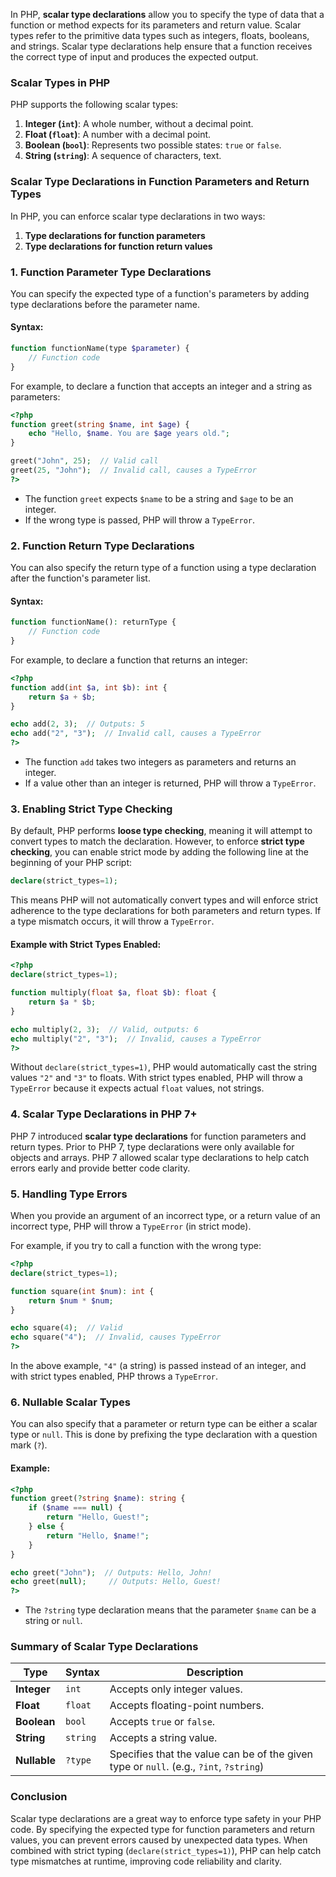 In PHP, **scalar type declarations** allow you to specify the type of data that a function or method expects for its parameters and return value. Scalar types refer to the primitive data types such as integers, floats, booleans, and strings. Scalar type declarations help ensure that a function receives the correct type of input and produces the expected output.

### Scalar Types in PHP

PHP supports the following scalar types:

1. **Integer (`int`)**: A whole number, without a decimal point.
2. **Float (`float`)**: A number with a decimal point.
3. **Boolean (`bool`)**: Represents two possible states: `true` or `false`.
4. **String (`string`)**: A sequence of characters, text.

### Scalar Type Declarations in Function Parameters and Return Types

In PHP, you can enforce scalar type declarations in two ways:

1. **Type declarations for function parameters**
2. **Type declarations for function return values**

### 1. **Function Parameter Type Declarations**

You can specify the expected type of a function's parameters by adding type declarations before the parameter name.

#### **Syntax**:
```php
function functionName(type $parameter) {
    // Function code
}
```

For example, to declare a function that accepts an integer and a string as parameters:

```php
<?php
function greet(string $name, int $age) {
    echo "Hello, $name. You are $age years old.";
}

greet("John", 25);  // Valid call
greet(25, "John");  // Invalid call, causes a TypeError
?>
```

- The function `greet` expects `$name` to be a string and `$age` to be an integer.
- If the wrong type is passed, PHP will throw a `TypeError`.

### 2. **Function Return Type Declarations**

You can also specify the return type of a function using a type declaration after the function's parameter list.

#### **Syntax**:
```php
function functionName(): returnType {
    // Function code
}
```

For example, to declare a function that returns an integer:

```php
<?php
function add(int $a, int $b): int {
    return $a + $b;
}

echo add(2, 3);  // Outputs: 5
echo add("2", "3");  // Invalid call, causes a TypeError
?>
```

- The function `add` takes two integers as parameters and returns an integer.
- If a value other than an integer is returned, PHP will throw a `TypeError`.

### 3. **Enabling Strict Type Checking**

By default, PHP performs **loose type checking**, meaning it will attempt to convert types to match the declaration. However, to enforce **strict type checking**, you can enable strict mode by adding the following line at the beginning of your PHP script:

```php
declare(strict_types=1);
```

This means PHP will not automatically convert types and will enforce strict adherence to the type declarations for both parameters and return types. If a type mismatch occurs, it will throw a `TypeError`.

#### **Example with Strict Types Enabled**:

```php
<?php
declare(strict_types=1);

function multiply(float $a, float $b): float {
    return $a * $b;
}

echo multiply(2, 3);  // Valid, outputs: 6
echo multiply("2", "3");  // Invalid, causes a TypeError
?>
```

Without `declare(strict_types=1)`, PHP would automatically cast the string values `"2"` and `"3"` to floats. With strict types enabled, PHP will throw a `TypeError` because it expects actual `float` values, not strings.

### 4. **Scalar Type Declarations in PHP 7+**

PHP 7 introduced **scalar type declarations** for function parameters and return types. Prior to PHP 7, type declarations were only available for objects and arrays. PHP 7 allowed scalar type declarations to help catch errors early and provide better code clarity.

### 5. **Handling Type Errors**

When you provide an argument of an incorrect type, or a return value of an incorrect type, PHP will throw a `TypeError` (in strict mode).

For example, if you try to call a function with the wrong type:

```php
<?php
declare(strict_types=1);

function square(int $num): int {
    return $num * $num;
}

echo square(4);  // Valid
echo square("4");  // Invalid, causes TypeError
?>
```

In the above example, `"4"` (a string) is passed instead of an integer, and with strict types enabled, PHP throws a `TypeError`.

### 6. **Nullable Scalar Types**

You can also specify that a parameter or return type can be either a scalar type or `null`. This is done by prefixing the type declaration with a question mark (`?`).

#### **Example**:

```php
<?php
function greet(?string $name): string {
    if ($name === null) {
        return "Hello, Guest!";
    } else {
        return "Hello, $name!";
    }
}

echo greet("John");  // Outputs: Hello, John!
echo greet(null);     // Outputs: Hello, Guest!
?>
```

- The `?string` type declaration means that the parameter `$name` can be a string or `null`.

### Summary of Scalar Type Declarations

| Type      | Syntax        | Description                                                                 |
|-----------|---------------|-----------------------------------------------------------------------------|
| **Integer**   | `int`          | Accepts only integer values.                                                |
| **Float**     | `float`        | Accepts floating-point numbers.                                             |
| **Boolean**   | `bool`         | Accepts `true` or `false`.                                                  |
| **String**    | `string`       | Accepts a string value.                                                     |
| **Nullable**  | `?type`        | Specifies that the value can be of the given type or `null`. (e.g., `?int`, `?string`) |

### Conclusion

Scalar type declarations are a great way to enforce type safety in your PHP code. By specifying the expected type for function parameters and return values, you can prevent errors caused by unexpected data types. When combined with strict typing (`declare(strict_types=1)`), PHP can help catch type mismatches at runtime, improving code reliability and clarity.
